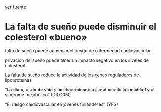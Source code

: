 [ver fuente](/docs/documentacion/010.md)

# La falta de sueño puede disminuir el colesterol «bueno»

 falta de sueño puede aumentar el riesgo de enfermedad cardiovascular

privación del sueño puede tener un impacto negativo en los niveles de colesterol

La falta de sueño reduce la actividad de los genes reguladores de lipoproteínas

“La dieta, estilo de vida y los determinantes genéticos de la obesidad y el síndrome metabólico” (DILGOM)

 “El riesgo cardiovascular en jóvenes finlandeses” (YFS)
